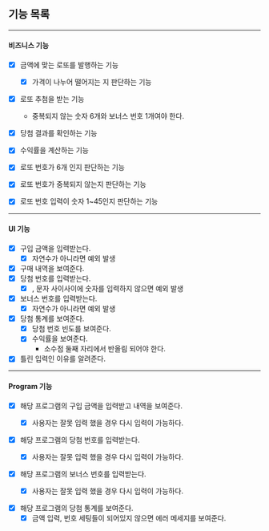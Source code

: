 ## 기능 목록

---

#### 비즈니스 기능

- [x] 금액에 맞는 로또를 발행하는 기능
    - [x] 가격이 나누어 떨어지는 지 판단하는 기능


- [x] 로또 추첨을 받는 기능
    - 중복되지 않는 숫자 6개와 보너스 번호 1개여야 한다.


- [x] 당첨 결과를 확인하는 기능


- [x] 수익률을 계산하는 기능


- [x] 로또 번호가 6개 인지 판단하는 기능
- [x] 로또 번호가 중복되지 않는지 판단하는 기능
- [x] 로또 번호 입력이 숫자 1~45인지 판단하는 기능

---

#### UI 기능

- [x] 구입 금액을 입력받는다.
    - [x] 자연수가 아니라면 예외 발생
- [x] 구매 내역을 보여준다.
- [x] 당첨 번호를 입력받는다.
    - [x] , 문자 사이사이에 숫자를 입력하지 않으면 예외 발생
- [x] 보너스 번호를 입력받는다.
    - [x] 자연수가 아니라면 예외 발생
- [x] 당첨 통계를 보여준다.
    - [x] 당첨 번호 빈도를 보여준다.
    - [x] 수익률을 보여준다.
        - 소수점 둘째 자리에서 반올림 되어야 한다.
- [x] 틀린 입력인 이유를 알려준다.

---

#### Program 기능

- [x] 해당 프로그램의 구입 금액을 입력받고 내역을 보여준다.
    - [x] 사용자는 잘못 입력 했을 경우 다시 입력이 가능하다.


- [x] 해당 프로그램의 당첨 번호를 입력받는다.
    - [x] 사용자는 잘못 입력 했을 경우 다시 입력이 가능하다.


- [x] 해당 프로그램의 보너스 번호를 입력받는다.
    - [x] 사용자는 잘못 입력 했을 경우 다시 입력이 가능하다.


- [x] 해당 프로그램의 당첨 통계를 보여준다.
    - [x] 금액 입력, 번호 세팅들이 되어있지 않으면 에러 메세지를 보여준다.